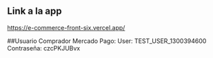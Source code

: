## Link a la app

https://e-commerce-front-six.vercel.app/


##Usuario Comprador Mercado Pago: 
User: TEST_USER_1300394600
Contraseña: czcPKJUBvx
